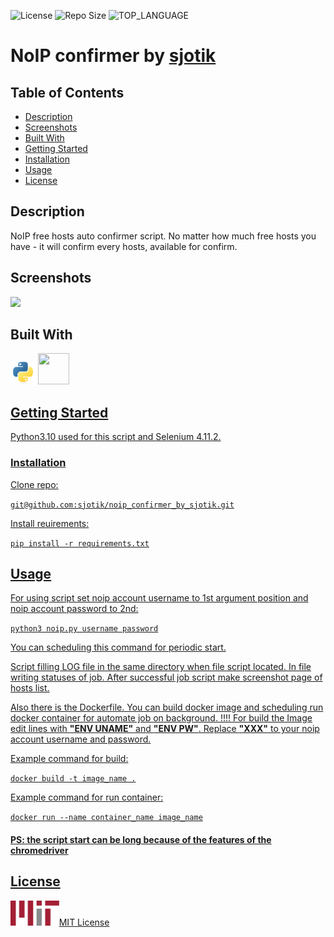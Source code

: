 ![License](https://img.shields.io/github/license/sjotik/noip_confirmer_by_sjotik.svg?style=for-the-badge) ![Repo Size](https://img.shields.io/github/languages/code-size/sjotik/noip_confirmer_by_sjotik.svg?style=for-the-badge) ![TOP_LANGUAGE](https://img.shields.io/github/languages/top/sjotik/noip_confirmer_by_sjotik.svg?style=for-the-badge)
    
# NoIP confirmer by [sjotik](https://github.com/sjotik)

## Table of Contents

- [Description](#description)
- [Screenshots](#screenshots)
- [Built With](#built-with)
- [Getting Started](#getting-started)
- [Installation](#installation)
- [Usage](#usage)
- [License](#license)

## Description

NoIP free hosts auto confirmer script. No matter how much free hosts you have - it will confirm every hosts, available for confirm.

## Screenshots

<img src="https://thumb.cloud.mail.ru/weblink/thumb/xw1/gLPj/1TK9UFxEm">

## Built With
<a href="https://www.python.org/"><img src="https://raw.githubusercontent.com/devicons/devicon/master/icons/python/python-original.svg" height="40px" width="40px" /></a>
<a href="https://www.docker.com"><img src="https://www.svgrepo.com/show/373553/docker.svg" height="50px" width="50px"/>

## Getting Started

Python3.10 used for this script and Selenium 4.11.2.



### Installation

Clone repo:

`git@github.com:sjotik/noip_confirmer_by_sjotik.git`

Install reuirements:

`pip install -r requirements.txt`


## Usage

For using script set noip account username to 1st argument position and noip account password to 2nd:

`python3 noip.py username password`

You can scheduling this command for periodic start.

Script filling LOG file in the same directory when file script located. In file writing statuses of job.
After successful job script make screenshot page of hosts list.

Also there is the Dockerfile. You can build docker image and scheduling run docker container for automate job on background.
!!!! For build the Image edit lines with **"ENV UNAME"** and **"ENV PW"**. Replace **"XXX"** to your noip account username and password.

Example command for build:

`docker build -t image_name .`

Example command for run container:

`docker run --name container_name image_name`


#### PS: the script start can be long because of the features of the chromedriver


## License

<a href="https://choosealicense.com/licenses/mit/"><img src="https://raw.githubusercontent.com/johnturner4004/readme-generator/master/src/components/assets/images/mit.svg" height=40 />MIT License</a>

<!--
## Contacts

<a href="https://www.linkedin.com/in/"><img src="https://img.shields.io/badge/LinkedIn-0077B5?style=for-the-badge&logo=linkedin&logoColor=white" /></a>  <a href="mailto:"><img src=https://raw.githubusercontent.com/johnturner4004/readme-generator/master/src/components/assets/images/email_me_button_icon_151852.svg /></a>
-->

